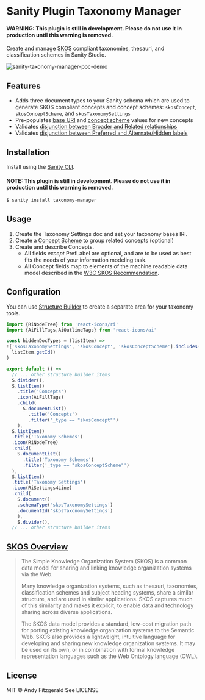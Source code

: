 # Sanity Plugin Taxonomy Manager

#### WARNING: This plugin is still in development. Please do not use it in production until this warning is removed.

Create and manage [SKOS](https://www.w3.org/TR/skos-primer/) compliant taxonomies, thesauri, and classification schemes in Sanity Studio.

![sanity-taxonomy-manager-poc-demo](https://user-images.githubusercontent.com/3710835/158623598-04a473b4-a720-4c37-adca-6d39cd0c688c.gif)

## Features

- Adds three document types to your Sanity schema which are used to generate SKOS compliant concepts and concept schemes: `skosConcept`, `skosConceptScheme`, and `skosTaxonomySettings`
- Pre-populates [base URI](https://www.w3.org/TR/skos-primer/#secconcept) and [concept scheme](https://www.w3.org/TR/skos-primer/#secscheme) values for new concepts
- Validates [disjunction between Broader and Related relationships](https://www.w3.org/TR/skos-reference/#L2422)
- Validates [disjunction between Preferred and Alternate/Hidden labels](https://www.w3.org/TR/skos-reference/#L1567)

## Installation

Install using the [Sanity CLI](https://www.sanity.io/docs/cli).

#### NOTE: This plugin is still in development. Please do not use it in production until this warning is removed.

```bash
$ sanity install taxonomy-manager
```

## Usage

1. Create the Taxonomy Settings doc and set your taxonomy bases IRI. 
2. Create a [Concept Scheme](https://www.w3.org/TR/skos-reference/#schemes) to group related concepts (optional)
3. Create and describe Concepts. 
    - All fields *except* PrefLabel are optional, and are to be used as best fits the needs of your information modeling task. 
    - All Concept fields map to elements of the machine readable data model described in the [W3C SKOS Recommendation](https://www.w3.org/TR/skos-reference/). 

## Configuration

You can use [Structure Builder](https://www.sanity.io/docs/structure-builder-reference) to create a separate area for your taxonomy tools.

```js
import {RiNodeTree} from 'react-icons/ri'
import {AiFillTags,AiOutlineTags} from 'react-icons/ai'

const hiddenDocTypes = (listItem) =>
!['skosTaxonomySettings', 'skosConcept', 'skosConceptScheme'].includes(
  listItem.getId()
)

export default () =>
  // ... other structure builder items
  S.divider(),
  S.listItem()
    .title('Concepts')
    .icon(AiFillTags)
    .child(
      S.documentList()
        .title('Concepts')
        .filter('_type == "skosConcept"')
    ),
  S.listItem()
  .title('Taxonomy Schemes')
  .icon(RiNodeTree)
  .child(
    S.documentList()
      .title('Taxonomy Schemes')
      .filter('_type == "skosConceptScheme"')
  ),
  S.listItem()
  .title('Taxonomy Settings')
  .icon(RiSettings4Line)
  .child(
    S.document()
    .schemaType('skosTaxonomySettings')
    .documentId('skosTaxonomySettings')
    ),
    S.divider(),
  // ... other structure builder items
```

## [SKOS Overview](https://www.w3.org/TR/skos-reference/)

> The Simple Knowledge Organization System (SKOS) is a common data model for sharing and linking knowledge organization systems via the Web.
>
>Many knowledge organization systems, such as thesauri, taxonomies, classification schemes and subject heading systems, share a similar structure, and are used in similar applications. SKOS captures much of this similarity and makes it explicit, to enable data and technology sharing across diverse applications.
>
>The SKOS data model provides a standard, low-cost migration path for porting existing knowledge organization systems to the Semantic Web. SKOS also provides a lightweight, intuitive language for developing and sharing new knowledge organization systems. It may be used on its own, or in combination with formal knowledge representation languages such as the Web Ontology language (OWL).

## License

MIT © Andy Fitzgerald
See LICENSE